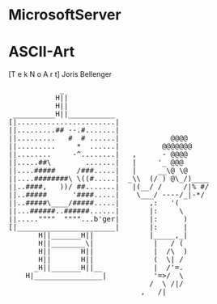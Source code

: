 # MicrosoftServer
# ASCII-Art 
[T e k N o A r t]
Joris Bellenger
<pre class="pre-SM">            _
           H||
           H||
 __________H||___________
[|.......................|
||.........## --.#.......|
||.........   #  # ......|            @@@@
||.........     *  ......|          @@@@@@@
||........     -^........|   ,      - @@@@
||.....##\        .......|   |     '_ @@@
||....#####     /###.....|   |     __\@ \@
||....########\ \((#.....|  _\\  (/ ) @\_/)____
||..####,   ))/ ##.......|   |(__/ /     /|% #/
||..#####      '####.....|    \___/ ----/_|-*/
||..#####\____/#####.....|       ,:   '(
||...######..######......|       |:     \
||.....""""  """"...b'ger|       |:      )
[|_______________________|       |:      |
       H||_______H||             |_____,_|
       H||________\|              |   / (
       H||       H||              |  /\  )
       H||       H||              (  \| /
      _H||_______H||__            |  /'=.
    H|________________|           '=&gt;/  \
                                 /  \ /|/
                               ,___/|
</pre>
